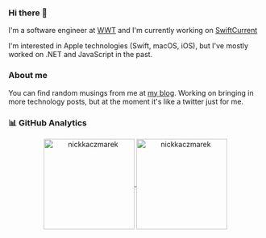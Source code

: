 ### Hi there 👋

I'm a software engineer at [WWT](https://www.wwt.com/about/careers) and I'm currently working on [SwiftCurrent](https://www.github.com/wwt/SwiftCurrent)

I'm interested in Apple technologies (Swift, macOS, iOS), but I've mostly worked on .NET and JavaScript in the past.

### About me

You can find random musings from me at [my blog](nickkaczmarek.com). Working on bringing in more technology posts, but at the moment it's like a twitter just for me.

### 📊 GitHub Analytics

<p align="center">
<a href="https://github.com/nickkaczmarek">
  <img height="180em" align="center" src="https://github-readme-stats.vercel.app/api?username=nickkaczmarek&show_icons=true&locale=en&theme=dark&include_all_commits=true&count_private=true" alt="nickkaczmarek"/>
  <img height="180em" align="center" src="https://github-readme-stats.vercel.app/api/top-langs?username=nickkaczmarek&show_icons=true&locale=en&layout=compact&langs_count=8&theme=dark" alt="nickkaczmarek"/>
</a>
</p>

<!--
**nickkaczmarek/nickkaczmarek** is a ✨ _special_ ✨ repository because its `README.md` (this file) appears on your GitHub profile.

Here are some ideas to get you started:

- 🔭 I’m currently working on ...
- 🌱 I’m currently learning ...
- 👯 I’m looking to collaborate on ...
- 🤔 I’m looking for help with ...
- 💬 Ask me about ...
- 📫 How to reach me: ...
- 😄 Pronouns: ...
- ⚡ Fun fact: ...
-->
